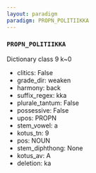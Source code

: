 ```yaml
---
layout: paradigm
paradigm: PROPN_POLITIIKKA
---
```

### ` PROPN_POLITIIKKA `

Dictionary class 9 k~0
* clitics: False
* grade_dir: weaken
* harmony: back
* suffix_regex: kka
* plurale_tantum: False
* possessive: False
* upos: PROPN
* stem_vowel: a
* kotus_tn: 9
* pos: NOUN
* stem_diphthong: None
* kotus_av: A
* deletion: ka

